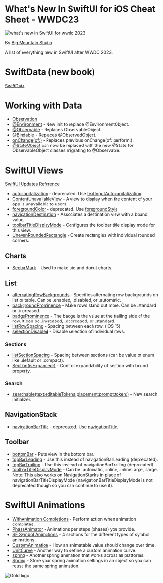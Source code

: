# What's New In SwiftUI for iOS Cheat Sheet - WWDC23
![what's new in SwiftUI for wwdc 2023](https://github.com/bigmountainstudio/What-is-new-in-SwiftUI-WWDC23/assets/24855856/5fad9a39-a33e-40a2-9e4f-3ed4867424d6)

By [Big Mountain Studio](https://www.bigmountainstudio.com/)

A list of everything new in SwiftUI after WWDC 2023.
# SwiftData (new book)
[SwiftData](https://developer.apple.com/documentation/SwiftData)

# Working with Data
* [Observation](https://developer.apple.com/documentation/Observation)
* [@Environment](https://developer.apple.com/documentation/swiftui/environment/init(_:)-7pint) - New init to replace @EnvironmentObject.
* [@Observable](https://developer.apple.com/documentation/observation/observable-swift.macro) - Replaces ObservableObject.
* [@Bindable](https://developer.apple.com/documentation/swiftui/bindable) - Replaces @ObservedObject.
* [onChange(of:)](https://developer.apple.com/documentation/SwiftUI/View/onChange(of:initial:_:)-4psgg) - Replaces previous onChange(of: perform:).
* [@StateObject](https://developer.apple.com/documentation/swiftui/stateobject) can now be replaced with the new @State for ObservableObject classes migrating to @Observable.

# SwiftUI Views
[SwiftUI Updates Reference](https://developer.apple.com/documentation/Updates/SwiftUI)
* [autocapitalization](https://developer.apple.com/documentation/swiftui/view/autocapitalization(_:)) - deprecated. Use [textInputAutocapitalization](https://developer.apple.com/documentation/swiftui/view/textinputautocapitalization(_:)).
* [ContentUnavailableView](https://developer.apple.com/documentation/SwiftUI/ContentUnavailableView) - A view to display when the content of your app is unavailable to users.
* [foregroundColor](https://developer.apple.com/documentation/swiftui/view/foregroundcolor(_:)) - deprecated. Use [foregroundStyle](https://developer.apple.com/documentation/swiftui/view/foregroundstyle(_:))
* [navigationDestination](https://developer.apple.com/documentation/SwiftUI/View/navigationDestination(item:destination:)) - Associates a destination view with a bound value.
* [toolbarTitleDisplayMode](https://developer.apple.com/documentation/SwiftUI/View/toolbarTitleDisplayMode(_:)) - Configures the toolbar title display mode for this view.
* [UnevenRoundedRectangle](https://developer.apple.com/documentation/swiftui/unevenroundedrectangle) - Create rectangles with individual rounded corners.

## Charts
* [SectorMark](https://developer.apple.com/documentation/charts/sectormark) - Used to make pie and donut charts.  

## List
* [alternatingRowBackgrounds](https://developer.apple.com/documentation/swiftui/view/alternatingrowbackgrounds(_:)) - Specifies alternating row backgrounds on list or table. Can be .enabled, .disabled, or .automatic.
* [backgroundProminence](https://developer.apple.com/documentation/swiftui/backgroundprominence) - Make rows stand out more. Can be .standard or .increased.
* [badgeProminence](https://developer.apple.com/documentation/swiftui/badgeprominence) - The badge is the value at the trailing side of the row. It can be .increased, .decreased, or .standard. 
* [listRowSpacing](https://developer.apple.com/documentation/SwiftUI/View/listRowSpacing(_:)) - Spacing between each row. (iOS 15)
* [selectionDisabled](https://developer.apple.com/documentation/SwiftUI/View/selectionDisabled(_:)) - Disable selection of individual rows.
### Sections
* [listSectionSpacing](https://developer.apple.com/documentation/swiftui/view/listsectionspacing(_:)-a2sn) - Spacing between sections (can be value or enum like .default or .compact).
* [Section(isExpanded:)](https://developer.apple.com/documentation/swiftui/section/init(isexpanded:content:header:)-561d7) - Control expandability of section with bound property.
### Search
* [searchable(text:editableTokens:placement:prompt:token:)](https://developer.apple.com/documentation/swiftui/view/searchable(text:editabletokens:placement:prompt:token:)-41gcr) - New search initializer.

## NavigationStack
* [navigationBarTitle](https://developer.apple.com/documentation/swiftui/view/navigationbartitle(_:)-6p1k7) - deprecated. Use [navigationTitle](https://developer.apple.com/documentation/swiftui/view/navigationtitle(_:)-5di1u).

## Toolbar
* [bottomBar](https://developer.apple.com/documentation/swiftui/toolbaritemplacement/bottombar?changes=latest_minor) - Puts view in the bottom bar.
* [topBarLeading](https://developer.apple.com/documentation/swiftui/toolbaritemplacement/topbarleading?changes=latest_minor) - Use this instead of navigationBarLeading (deprecated).
* [topBarTrailing](https://developer.apple.com/documentation/swiftui/toolbaritemplacement/topbartrailing?changes=latest_minor) - Use this instead of navigationBarTrailing (deprecated).
* [toolbarTitleDisplayMode](https://developer.apple.com/documentation/swiftui/view/toolbartitledisplaymode(_:)?changes=latest_minor) - Can be .automatic, .inline, .inlineLarge, .large. Note: This also works on NavigationStacks in place of navigationBarTitleDisplayMode (navigationBarTitleDisplayMode is not deprecated though so you can continue to use it).

# SwiftUI Animations
* [WithAnimation Completions](https://developer.apple.com/documentation/SwiftUI/withAnimation(_:completionCriteria:_:completion:)) - Perform action when animation completes.
* [PhaseAnimator](https://developer.apple.com/documentation/swiftui/view/phaseanimator(_:content:animation:)) - Animations per steps (phases) you provide.
* [SF Symbol Animations](https://developer.apple.com/documentation/symbols) - 4 sections for the different types of symbol animations.
* [CustomAnimation](https://developer.apple.com/documentation/SwiftUI/CustomAnimation) - How an animatable value should change over time.
* [UnitCurve](https://developer.apple.com/documentation/SwiftUI/UnitCurve) - Another way to define a custom animation curve.
* [spring](https://developer.apple.com/documentation/SwiftUI/Animation/spring(duration:bounce:blendDuration:)) - Another spring animation that works across all platforms.
* [Spring](https://developer.apple.com/documentation/SwiftUI/Spring) - Store your spring animation settings in an object so you can reuse the same spring animation.

![Gold logo](https://user-images.githubusercontent.com/24855856/173091471-81c1c475-fc64-4cb0-8149-343719a1cb12.png)
